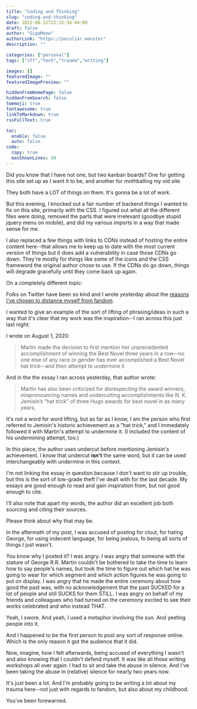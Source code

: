 ```yaml
---
title: "Coding and Thinking"
slug: "coding-and-thinking"
date: 2022-06-12T22:15:34-04:00
draft: false
author: "GigaMeow"
authorLink: "https://peculiar.monster"
description: ""

categories: ["personal"]
tags: ["sff","tech","trauma","writing"]

images: []
featuredImage: ""
featuredImagePreview: ""

hiddenFromHomePage: false
hiddenFromSearch: false
twemoji: true
fontawesome: true
linkToMarkdown: true
rssFullText: true

toc:
  enable: false
  auto: false
code:
  copy: true
  maxShownLines: 50
---
```

Did you know that I have not one, but two kanban boards? One for getting this site set up as I want it to be, and another for mothballing my old site.

They both have a LOT of things on them. It's gonna be a lot of work.

<!--more-->

But this evening, I knocked out a fair number of backend things I wanted to fix on this site, primarily with the CSS. I figured out what all the different files were doing, removed the parts that were irrelevant (goodbye stupid jquery menu on mobile), and did my various imports in a way that made sense for me. 

I also replaced a few things with links to CDNs instead of hosting the entire content here--that allows me to keep up to date with the most current version of things but it does add a vulnerability in case those CDNs go down. They're mostly for things like some of the icons and the CSS frameword the original author chose to use. If the CDNs do go down, things will degrade gracefully until they come back up again. 

On a completely different topic:

Folks on Twitter have been so kind and I wrote yesterday about the [reasons I've chosen to distance myself from fandom](/posts/f-stands-for-fungible).

I wanted to give an example of the sort of lifting of phrasing/ideas in such a way that it's clear that my work was the inspiration--I ran across this just last night:

I wrote on August 1, 2020:

>Martin made the decision to first mention her unprecedented accomplishment of winning the Best Novel three years in a row–-no one else of any race or gender has ever accomplished a Best Novel hat trick–-and then attempt to undermine it

And in the the essay I ran across yesterday, that author wrote:

>Martin has also been criticized for disrespecting the award winners, mispronouncing names and undercutting accomplishments like N. K. Jemisin’s “hat trick” of three Hugo awards for best novel in as many years,

It's not a word for word lifting, but as far as I know, I am the person who first referred to Jemisin's historic achievement as a "hat trick," and I immedately followed it with Martin's attempt to undermine it. (I included the content of his undermining attempt, too.)

In this piece, the author uses undercut before mentioning Jemisin's achievement. I know that undercut __isn't__ the same word, but it can be used interchangeably with undermine in this context. 

I'm not linking the essay in question because I don't want to stir up trouble, but this is the sort of low-grade theft I've dealt with for the last decade. My essays are good enough to read and gain inspiration from, but not good enough to cite. 

I'll also note that apart my words, the author did an excellent job both sourcing and citing their sources. 

Please think about why that may be.

In the aftermath of my post, I was accused of posting for clout, for hating George, for using indecent language, for being jealous, fo being all sorts of things I just wasn't.

You know why I posted it? I was angry. I was angry that someone with the stature of George R.R. Martin couldn't be bothered to take the time to learn how to say people's names, but took the time to figure out which hat he was going to wear for which segment and which action figures he was going to put on display. I was angry that he made the entire ceremony about how good the past was, with no acknowledgement that the past SUCKED for a lot of people and still SUCKS for them STILL. I was angry on behalf of my friends and colleagues who had turned on the ceremony excited to see their works celebrated and who instead THAT.

Yeah, I swore. And yeah, I used a metaphor involving the sun. And yeeting people into it.

And I happened to be the first person to post any sort of response online. Which is the only reason it got the audience that it did. 

Now, imagine, how I felt afterwards, being accused of everything I wasn't and also knowing that I couldn't defend myself. It was like all those writing workshops all over again: I had to sit and take the abuse in silence. And I've been taking the abuse in (relative) silence for nearly two years now. 

It's just been a lot. And I'm probably going to be writing a lot about my trauma here--not just with regards to fandom, but also about my childhood.

You've been forewarned.
